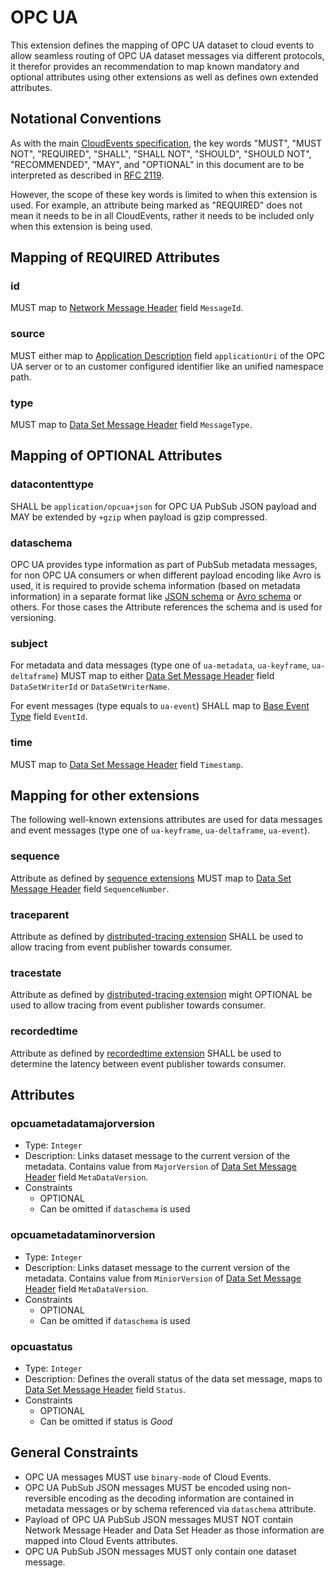 # OPC UA

This extension defines the mapping of OPC UA dataset to cloud events to allow seamless routing of OPC UA dataset messages via different protocols, it therefor provides an recommendation to map known mandatory and optional attributes using other extensions as well as defines own extended attributes.

## Notational Conventions

As with the main [CloudEvents specification](../spec.md), the key words "MUST",
"MUST NOT", "REQUIRED", "SHALL", "SHALL NOT", "SHOULD", "SHOULD NOT",
"RECOMMENDED", "MAY", and "OPTIONAL" in this document are to be interpreted as
described in [RFC 2119](https://tools.ietf.org/html/rfc2119).

However, the scope of these key words is limited to when this extension is
used. For example, an attribute being marked as "REQUIRED" does not mean
it needs to be in all CloudEvents, rather it needs to be included only when 
this extension is being used.

## Mapping of REQUIRED Attributes

### id

MUST map to [Network Message Header](https://reference.opcfoundation.org/Core/Part14/v105/docs/7.2.5.3#Table163) field `MessageId`.

### source

MUST either map to [Application Description](https://reference.opcfoundation.org/Core/Part4/v104/docs/7.1) field `applicationUri` of the OPC UA server or to an customer configured identifier like an unified namespace path.

### type

MUST map to [Data Set Message Header](https://reference.opcfoundation.org/Core/Part14/v105/docs/7.2.5.4#Table164) field `MessageType`.

## Mapping of OPTIONAL Attributes

### datacontenttype

SHALL be `application/opcua+json` for OPC UA PubSub JSON payload and MAY be extended by `+gzip` when payload is gzip compressed.

### dataschema

OPC UA provides type information as part of PubSub metadata messages, for non OPC UA consumers or when different payload encoding like Avro is used, it is required to provide schema information (based on metadata information) in a separate format like [JSON schema](https://json-schema.org/specification) or [Avro schema](https://avro.apache.org/docs/1.11.1/specification/) or others. For those cases the Attribute references the schema and is used for versioning.

### subject

For metadata and data messages (type one of `ua-metadata`, `ua-keyframe`, `ua-deltaframe`) MUST map to either [Data Set Message Header](https://reference.opcfoundation.org/Core/Part14/v105/docs/7.2.5.4#Table164) field `DataSetWriterId` or `DataSetWriterName`.

For event messages (type equals to `ua-event`) SHALL map to [Base Event Type](https://reference.opcfoundation.org/Core/Part5/v104/docs/6.4.2) field `EventId`. 

### time

MUST map to [Data Set Message Header](https://reference.opcfoundation.org/Core/Part14/v105/docs/7.2.5.4#Table164) field `Timestamp`.

## Mapping for other extensions

The following well-known extensions attributes are used for data messages and event messages (type one of `ua-keyframe`, `ua-deltaframe`, `ua-event`).

### sequence

Attribute as defined by [sequence extensions](./sequence.md) MUST map to [Data Set Message Header](https://reference.opcfoundation.org/Core/Part14/v105/docs/7.2.5.4#Table164) field `SequenceNumber`.

### traceparent

Attribute as defined by [distributed-tracing extension](./distributed-tracing.md) SHALL be used to allow tracing from event publisher towards consumer.

### tracestate

Attribute as defined by [distributed-tracing extension](./distributed-tracing.md) might OPTIONAL be used to allow tracing from event publisher towards consumer.

### recordedtime

Attribute as defined by [recordedtime extension](./recordedtime.md) SHALL be used to determine the latency between event publisher towards consumer. 

## Attributes

### opcuametadatamajorversion

- Type: `Integer`
- Description: Links dataset message to the current version of the metadata. Contains value from `MajorVersion` of [Data Set Message Header](https://reference.opcfoundation.org/Core/Part14/v105/docs/7.2.5.4#Table164) field `MetaDataVersion`. 
- Constraints
  - OPTIONAL
  - Can be omitted if `dataschema` is used

### opcuametadataminorversion

- Type: `Integer`
- Description: Links dataset message to the current version of the metadata. Contains value from `MiniorVersion` of [Data Set Message Header](https://reference.opcfoundation.org/Core/Part14/v105/docs/7.2.5.4#Table164) field `MetaDataVersion`.
- Constraints
  - OPTIONAL
  - Can be omitted if `dataschema` is used

### opcuastatus

- Type: `Integer`
- Description: Defines the overall status of the data set message, maps to [Data Set Message Header](https://reference.opcfoundation.org/Core/Part14/v105/docs/7.2.5.4#Table164) field `Status`.
- Constraints
  - OPTIONAL
  - Can be omitted if status is _Good_

## General Constraints

- OPC UA messages MUST use `binary-mode` of Cloud Events.
- OPC UA PubSub JSON messages MUST be encoded using non-reversible encoding as the decoding information are contained in metadata messages or by schema referenced via `dataschema` attribute.
- Payload of OPC UA PubSub JSON messages MUST NOT contain Network Message Header and Data Set Header as those information are mapped into Cloud Events attributes.
- OPC UA PubSub JSON messages MUST only contain one dataset message.
